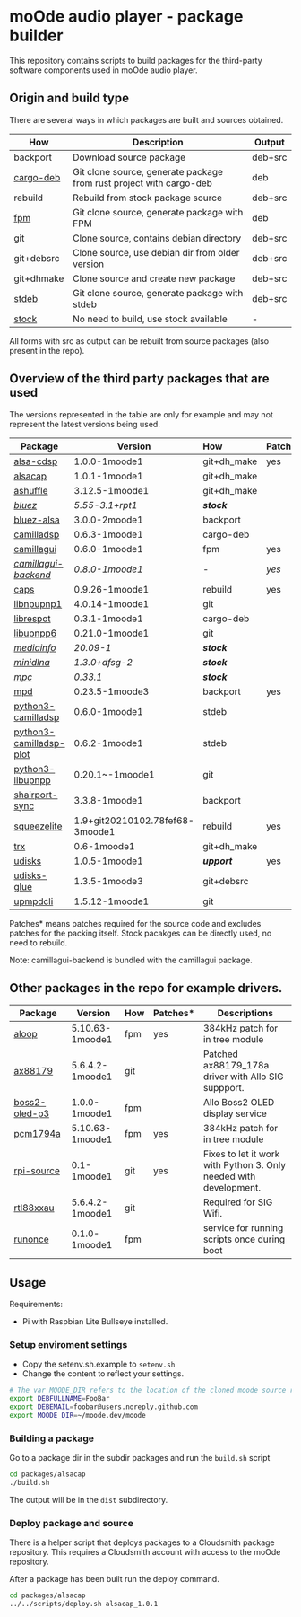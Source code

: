 # moOde audio player - package builder

This repository contains scripts to build packages for the third-party software components used in moOde audio player.

## Origin and build type
There are several ways in which packages are built and sources obtained.

| How   | Description |  Output        |
|------------|-------------| --|
| backport   | Download source package  | deb+src |
| [cargo-deb](https://github.com/kornelski/cargo-deb)  | Git clone source, generate package from rust project with cargo-deb| deb |
| rebuild    | Rebuild from stock package source | deb+src |
| [fpm](https://github.com/jordansissel/fpm)   | Git clone source, generate package with FPM| deb |
| git        | Clone source, contains debian directory | deb+src |
| git+debsrc | Clone source, use debian dir from older version | deb+src |
| git+dhmake | Clone source and create new package | deb+src |
| [stdeb](https://github.com/astraw/stdeb)   | Git clone source, generate package with stdeb| deb+src |
| [stock](https://packages.debian.org/bullseye/)      | No need to build, use stock available | - |

All forms with src as output can be rebuilt from source packages (also present in the repo).

## Overview of the third party packages that are used

The versions represented in the table are only for example and may not represent the latest versions being used.

| Package    |      Version    | How  | Patches* |
|----------  |-----------------|:----|---------------|
| [alsa-cdsp](https://github.com/scripple/alsa_cdsp)  | 1.0.0-1moode1  | git+dh_make | yes |
| [alsacap](https://github.com/bubbapizza/alsacap)    | 1.0.1-1moode1  | git+dh_make |  |
| [ashuffle](https://github.com/joshkunz/ashuffle)   | 3.12.5-1moode1 | git+dh_make |  |
| [*bluez*](https://github.com/bluez/bluez)      | *5.55-3.1+rpt1* | ***stock*** |
| [bluez-alsa](https://github.com/Arkq/bluez-alsa) | 3.0.0-2moode1  | backport    |  |
| [camilladsp](https://github.com/HEnquist/camilladsp) | 0.6.3-1moode1  | cargo-deb   |  |
| [camillagui](https://github.com/HEnquist/camillagui) | 0.6.0-1moode1  | fpm   | yes |
| [*camillagui-backend*](https://github.com/HEnquist/camillagui-backend) | *0.8.0-1moode1*  | *-*  | *yes* |
| [caps](http://quitte.de/dsp/caps.html)       | 0.9.26-1moode1 | rebuild     | yes |
| [libnpupnp1](https://www.lesbonscomptes.com/upmpdcli/index.html) | 4.0.14-1moode1 | git         |  |
| [librespot](https://github.com/librespot-org/librespot)  | 0.3.1-1moode1  | cargo-deb   |  |
| [libupnpp6](https://www.lesbonscomptes.com/upmpdcli/index.html)  | 0.21.0-1moode1 | git         |  |
| [*mediainfo*](https://mediaarea.net/nl/MediaInfo)  | *20.09-1* | ***stock*** |
| [*minidlna*](https://sourceforge.net/projects/minidlna/)   | *1.3.0+dfsg-2* | ***stock*** |
| [*mpc*](https://www.musicpd.org/)        | *0.33.1* | ***stock*** |
| [mpd](https://www.musicpd.org/)        | 0.23.5-1moode3 | backport    | yes |
| [python3-camilladsp](https://github.com/HEnquist/pycamilladsp) | 0.6.0-1moode1 | stdeb |  |
| [python3-camilladsp-plot](https://github.com/HEnquist/pycamilladsp-plot) | 0.6.2-1moode1 | stdeb |  |
| [python3-libupnpp](https://www.lesbonscomptes.com/upmpdcli/index.html) | 0.20.1~-1moode1 | git   |  |
| [shairport-sync](https://github.com/mikebrady/shairport-sync) | 3.3.8-1moode1| backport | |
| [squeezelite](https://github.com/ralph-irving/squeezelite)| 1.9+git20210102.78fef68-3moode1 | rebuild |  yes |
| [trx](http://www.pogo.org.uk/~mark/trx/)        | 0.6-1moode1    |  git+dh_make |  |
| [udisks](https://www.freedesktop.org/wiki/Software/udisks/) | 1.0.5-1moode1 | ***upport*** | yes |
| [udisks-glue](https://github.com/fernandotcl/udisks-glue) | 1.3.5-1moode3 | git+debsrc |  |
| [upmpdcli](https://www.lesbonscomptes.com/upmpdcli/index.html)   | 1.5.12-1moode1 | git |  |

Patches* means patches required for the source code and excludes patches for the packing itself.
Stock pacakges can be directly used, no need to rebuild.

Note: camillagui-backend is bundled with the camillagui package.

## Other packages in the repo for example drivers.

| Package    |      Version    | How  | Patches* | Descriptions |
|----------  |-----------------|:----|---------------|----------|
| [aloop](https://github.com/moode-player/pkgbuild )    | 5.10.63-1moode1  | fpm | yes | 384kHz patch for in tree module
| [ax88179](https://github.com/allocom/USBridgeSig-AX2v0.git)    | 5.6.4.2-1moode1  | git |  | Patched  ax88179_178a driver with Allo SIG suppport.
| [boss2-oled-p3](https://github.com/allocom/allo_boss2_oled_p3)  | 1.0.0-1moode1  | fpm |  | Allo Boss2 OLED display service
| [pcm1794a](https://github.com/moode-player/pkgbuild)  | 5.10.63-1moode1  | fpm | yes | 384kHz patch for in tree module
| [rpi-source](https://github.com/RPi-Distro/rpi-source)    | 0.1-1moode1  | git | yes | Fixes to let it work with Python 3. Only needed with development.
| [rtl88xxau](https://github.com/aircrack-ng/rtl8812au)    | 5.6.4.2-1moode1  | git |  | Required for SIG Wifi.
| [runonce](https://github.com/moode-player/pkgbuild ) | 0.1.0-1moode1 | fpm | | service for running scripts once during boot

## Usage

Requirements:
* Pi with Raspbian Lite Bullseye installed.

### Setup enviroment settings
* Copy the setenv.sh.example to `setenv.sh`
* Change the content to reflect your settings.

```bash
# The var MOODE_DIR refers to the location of the cloned moode source repo
export DEBFULLNAME=FooBar
export DEBEMAIL=foobar@users.noreply.github.com
export MOODE_DIR=~/moode.dev/moode
```

### Building a package
Go to a package dir in the subdir packages and run the `build.sh` script

```bash
cd packages/alsacap
./build.sh
```
The output will be in the `dist` subdirectory.

### Deploy package and source
There is a helper script that deploys packages to a Cloudsmith package repository. This requires a Cloudsmith account with access to the moOde repository.

After a package has been built run the deploy command.

```bash
cd packages/alsacap
../../scripts/deploy.sh alsacap_1.0.1
```
